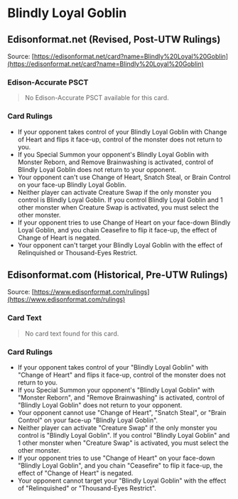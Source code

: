 # Blindly Loyal Goblin

## Edisonformat.net (Revised, Post-UTW Rulings)

Source: [https://edisonformat.net/card?name=Blindly%20Loyal%20Goblin](https://edisonformat.net/card?name=Blindly%20Loyal%20Goblin)

### Edison-Accurate PSCT

> No Edison-Accurate PSCT available for this card.

### Card Rulings

*   If your opponent takes control of your Blindly Loyal Goblin with Change of Heart and flips it face-up, control of the monster does not return to you.
*   If you Special Summon your opponent's Blindly Loyal Goblin with Monster Reborn, and Remove Brainwashing is activated, control of Blindly Loyal Goblin does not return to your opponent.
*   Your opponent can't use Change of Heart, Snatch Steal, or Brain Control on your face-up Blindly Loyal Goblin.
*   Neither player can activate Creature Swap if the only monster you control is Blindly Loyal Goblin. If you control Blindly Loyal Goblin and 1 other monster when Creature Swap is activated, you must select the other monster.
*   If your opponent tries to use Change of Heart on your face-down Blindly Loyal Goblin, and you chain Ceasefire to flip it face-up, the effect of Change of Heart is negated.
*   Your opponent can't target your Blindly Loyal Goblin with the effect of Relinquished or Thousand-Eyes Restrict.


## Edisonformat.com (Historical, Pre-UTW Rulings)

Source: [https://www.edisonformat.com/rulings](https://www.edisonformat.com/rulings)

### Card Text

> No card text found for this card.

### Card Rulings

*   If your opponent takes control of your "Blindly Loyal Goblin" with "Change of Heart" and flips it face-up, control of the monster does not return to you.
*   If you Special Summon your opponent's "Blindly Loyal Goblin" with "Monster Reborn", and "Remove Brainwashing" is activated, control of "Blindly Loyal Goblin" does not return to your opponent.
*   Your opponent cannot use "Change of Heart", "Snatch Steal", or "Brain Control" on your face-up "Blindly Loyal Goblin".
*   Neither player can activate "Creature Swap" if the only monster you control is "Blindly Loyal Goblin". If you control "Blindly Loyal Goblin" and 1 other monster when "Creature Swap" is activated, you must select the other monster.
*   If your opponent tries to use "Change of Heart" on your face-down "Blindly Loyal Goblin", and you chain "Ceasefire" to flip it face-up, the effect of "Change of Heart" is negated.
*   Your opponent cannot target your "Blindly Loyal Goblin" with the effect of "Relinquished" or "Thousand-Eyes Restrict".


